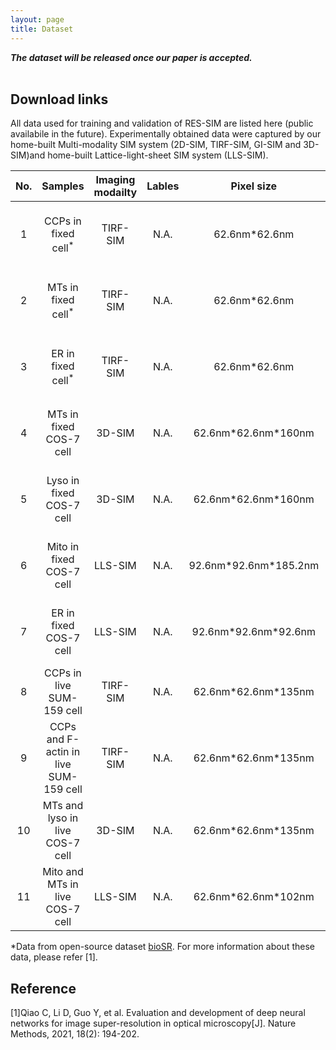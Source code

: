 ```yaml
---
layout: page
title: Dataset
---
```


***The dataset will be released once our paper is accepted.***
<br><br>
## Download links
All data used for training and validation of RES-SIM are listed here (public availabile in the future). Experimentally obtained data were captured by our home-built Multi-modality SIM system (2D-SIM, TIRF-SIM, GI-SIM and 3D-SIM)and home-built Lattice-light-sheet SIM system (LLS-SIM).


| No.   |                            Samples                           | Imaging modailty  |      Lables      |  Pixel size  | Frame/volume rate   | Frame/volume number          | FOV                   |     Comments                 |
| :---: | :----------------------------------------------------------: | :---------------: |:---------------: | :----------: | :---------:    | :---------:                  | :-------------------: | :-------------------------- |
|  1   | CCPs in fixed cell<sup>*</sup> | TIRF-SIM  | N.A. | 62.6nm\*62.6nm |       N.A.       |          N.A.           |  31&mu;m\*31&mu;m  | Low-SNR for training and high-SNR for reference |
|  2   | MTs in fixed cell<sup>*</sup>  | TIRF-SIM  | N.A. | 62.6nm\*62.6nm  |       N.A.       |          N.A.          |  31&mu;m\*31&mu;m  | Low-SNR for training and high-SNR for reference |
|  3   | ER in fixed cell<sup>*</sup>   | TIRF-SIM  | N.A. | 62.6nm\*62.6nm  |       N.A.       |          N.A.          |  31&mu;m\*31&mu;m  | Low-SNR for training and high-SNR for reference |
|  4   | MTs in fixed COS-7 cell        | 3D-SIM    | N.A. | 62.6nm\*62.6nm\*160nm |       N.A.       |          N.A.          |  31&mu;m\*31&mu;m\*3.3&mu;m  | Low-SNR for training and high-SNR for reference |
|  5   | Lyso in fixed COS-7 cell       | 3D-SIM    | N.A. | 62.6nm\*62.6nm\*160nm |       N.A.       |          N.A.          |  31&mu;m\*31&mu;m\*2.3&mu;m  | Low-SNR for training and high-SNR for reference |
|  6   | Mito in fixed COS-7 cell       | LLS-SIM   | N.A. | 92.6nm\*92.6nm\*185.2nm |       N.A.       |          N.A.          |  31&mu;m\*31&mu;m\*2.3&mu;m  | Low-SNR for training and high-SNR for reference |
|  7   | ER in fixed COS-7 cell         | LLS-SIM   | N.A. | 92.6nm\*92.6nm\*92.6nm |       N.A.       |          N.A.          |  31&mu;m\*31&mu;m\*2.3&mu;m  | Low-SNR for training and high-SNR for reference |
|  8   | CCPs in live SUM-159 cell         | TIRF-SIM   | N.A. | 62.6nm\*62.6nm\*135nm |       0.5s       |          5000         |  64&mu;m\*64&mu;m | Low-SNR time-lapsed |
|  9   | CCPs and F-actin in live SUM-159 cell         | TIRF-SIM   | N.A. | 62.6nm\*62.6nm\*135nm |       3s       |          170          |  64&mu;m\*64&mu;m | Low-SNR time-lapsed |
|  10   | MTs and lyso in live COS-7 cell         | 3D-SIM   | N.A. | 62.6nm\*62.6nm\*135nm |       10       |          400          |  31&mu;m\*31&mu;m\*33&mu;m  | Low-SNR time-lapsed |
|  11   | Mito and MTs in live COS-7 cell         | LLS-SIM   | N.A. | 62.6nm\*62.6nm\*102nm |      12       |          313          |  31&mu;m\*31&mu;m\*40&mu;m  | Low-SNR time-lapsed |

<!--
Experimentally obtained data were captured by our two-photon imaging system composed of **(1)** a standard two-photon microscope with multi-color detection capability and **(2)** a customized two-photon microscope with two strictly synchronized detection paths. The signal intensity of the high-SNR path is 10-fold higher than that of the low-SNR path. We provide **11 groups of data (~250 GB)**, including synthetic calcium imaging data; recordings of *in vivo* calcium dynamics in mice, zebrafish and flies;  2D and 3D imaging of neutrophil migration; 2D and 3D imaging of mouse cortical ATP release. All data are listed in the table below and we have no restriction on data availability. You can download these data by clicking the **`DOI hyperlinks`** appended in the 'Title' column. We recommend using **[`ImageJ/Fiji`](https://imagej.net/software/fiji/downloads)** to open and view these files.

## Download links

| No.  |                            Title                             |      Events       |  Pixel size  | Frame/volume rate | Imaging Depth<sup>*</sup> | Data size |     Comments      |
| :--: | :----------------------------------------------------------: | :---------------: | :----------: | :---------------: | :-----------------------: | :-------: | :---------------: |
|  1   | <center> Synthetic calcium imaging data<a href="https://doi.org/10.5281/zenodo.6254739"><img src="https://zenodo.org/badge/DOI/10.5281/zenodo.6254739.svg" alt="DOI"></a></center> | Calcium transient | 1.020 μm/pxl |       30 Hz       |          200 μm           |  29.8 GB  | Low-SNR/high-SNR  |
|  2   | <center> Mouse dendritic spines <a href="https://doi.org/10.5281/zenodo.6275571"><img src="https://zenodo.org/badge/DOI/10.5281/zenodo.6275571.svg" alt="DOI"></a></center> | Calcium transient | 0.155 μm/pxl |       30 Hz       |           40 μm           |  21.7 GB  | Low-SNR/high-SNR  |
|  3   | <center>Zebrafish optic tectum neurons<a href="https://doi.org/10.5281/zenodo.6339707"><img src="https://zenodo.org/badge/DOI/10.5281/zenodo.6339707.svg" alt="DOI"></a></center> | Calcium transient | 0.254 μm/pxl |       30 Hz       |            ——             |  6.3 GB  | Low-SNR/high-SNR  |
|  4   | <center> Zebrafish multiple brain regions<a href="https://doi.org/10.5281/zenodo.6293696"><img src="https://zenodo.org/badge/DOI/10.5281/zenodo.6293696.svg" alt="DOI"></a></center> | Calcium transient | 0.873 μm/pxl |       15 Hz       |            ——             |  7.2 GB  | Low-SNR/high-SNR  |
|  5   | <center><i>Drosophila</i> mushroom body<a href="https://doi.org/10.5281/zenodo.6296555"><img src="https://zenodo.org/badge/DOI/10.5281/zenodo.6296555.svg" alt="DOI"></a></center> | Calcium transient | 0.254 μm/pxl |       30 Hz       |            ——             |  11.1 GB  | Low-SNR/high-SNR  |
|  6   | <center> Mouse brain neutrophils<a href="https://doi.org/10.5281/zenodo.6296569"><img src="https://zenodo.org/badge/DOI/10.5281/zenodo.6296569.svg" alt="DOI"></a></center> |  Cell migration   | 0.349 μm/pxl |       10 Hz       |           30 μm           |  11.8 GB  | Low-SNR/high-SNR  |
|  7   | <center> Mouse brain neutrophils (3D)<a href="https://doi.org/10.5281/zenodo.6297924"><img src="https://zenodo.org/badge/DOI/10.5281/zenodo.6297924.svg" alt="DOI"></a></center> |  Cell migration   | 0.310 μm/pxl |       2 Hz        |  15-45 μm (2 μm/ plane)   |  27.4 GB  | Low-SNR, 2 colors |
|  8   | <center> ATP release in the mouse brain<a href="https://doi.org/10.5281/zenodo.6298010"><img src="https://zenodo.org/badge/DOI/10.5281/zenodo.6298010.svg" alt="DOI"></a></center> |   ATP dynamics    | 0.465 μm/pxl |       15 Hz       |           20 μm           |  6.0 GB  | Low-SNR/high-SNR  |
|  9   | <center> ATP release in the mouse brain (3D) <a href="https://doi.org/10.5281/zenodo.6298434"><img src="https://zenodo.org/badge/DOI/10.5281/zenodo.6298434.svg" alt="DOI"></a>  </center> |   ATP dynamics    | 0.698 μm/pxl |       1 Hz        |   10-70 μm (2 μm/plane)   |  50.2 GB  |      Low-SNR      |
|  10  | <center> Mouse neurites <a href="https://doi.org/10.5281/zenodo.6299076"><img src="https://zenodo.org/badge/DOI/10.5281/zenodo.6299076.svg" alt="DOI"></a></center> | Calcium transient | 0.977 μm/pxl |       30 Hz       |         40-80 μm          |  23.5 GB  | Low-SNR/high-SNR  |
|  11  | <center> Mouse neuronal populations<a href="https://doi.org/10.5281/zenodo.6299096"><img src="https://zenodo.org/badge/DOI/10.5281/zenodo.6299096.svg" alt="DOI"></a> </center> | Calcium transient | 0.977 μm/pxl |       30 Hz       |         90-180 μm         |  53.6 GB  | Low-SNR/high-SNR  |

```
*Depth: imaging depth below the brain surface. Only for mouse experiments. 
```

-->


*Data from open-source dataset <a href="https://figshare.com/articles/dataset/BioSR/13264793"> bioSR</a>. For more information about these data, please refer [1].


## Reference
[1]Qiao C, Li D, Guo Y, et al. Evaluation and development of deep neural networks for image super-resolution in optical microscopy[J]. Nature Methods, 2021, 18(2): 194-202.<br>

